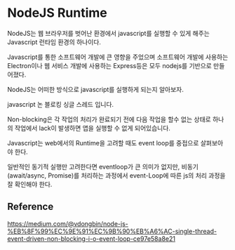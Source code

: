 # NodeJS Runtime

NodeJS는 웹 브라우저를 벗어난 환경에서 javascript를 실행할 수 있게 해주는 Javascript 런타임 환경의 하나이다.

Javascript를 통한 소프트웨어 개발에 큰 영향을 주었으며 소프트웨어 개발에 사용하는 Electron이나 웹 서비스 개발에 사용하는 Express등은 모두 nodejs를 기반으로 만들어졌다.

NodeJS는 어떠한 방식으로 javascript를 실행하게 되는지 알아보자.

javascript 논 블로킹 싱글 스레드 입니다.

Non-blocking은 각 작업의 처리가 완료되기 전에 다음 작업을 할수 없는 상태로 하나의 작업에서 lack이 발생하면 앱을 실행할 수 없게 되어있습니다.

Javascript는 web에서의 Runtime을 고려할 때도 event loop를 중접으로 살펴보아야 한다.

일반적인 동기적 실행만 고려한다면 eventloop가 큰 의미가 없지만, 비동기 (await/async, Promise)를 처리하는 과정에서 event-Loop에 따른 js의 처리 과정을 잘 확인해야 한다.

## Reference

https://medium.com/@vdongbin/node-js-%EB%8F%99%EC%9E%91%EC%9B%90%EB%A6%AC-single-thread-event-driven-non-blocking-i-o-event-loop-ce97e58a8e21
